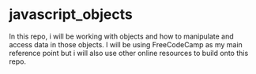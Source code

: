 # javascript_objects
In this repo, i will be working with objects and how to manipulate and access data in those objects. I will be using FreeCodeCamp as my main reference point but i will also use other online resources to build onto this repo.

